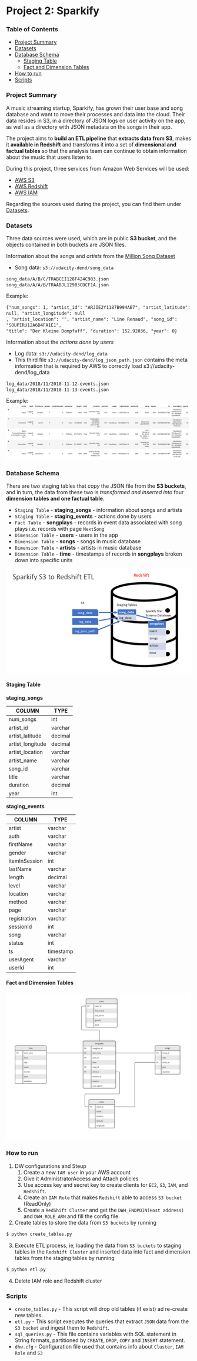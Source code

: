 # Project 2: Sparkify 


### Table of Contents
- [Project Summary](#Project-Summary)
- [Datasets](#Datasets)
- [Database Schema](#Database-Schema)
  - [Staging Table](#Staging-Table)
  - [Fact and Dimension Tables](#Fact-and-Dimension-Tables)
- [How to run](#How-to-run)
- [Scripts](###Scripts)



### Project Summary
A music streaming startup, Sparkify, has grown their user base and song database and want to move their processes and data into the cloud. Their data resides in S3, in a directory of JSON logs on user activity on the app, as well as a directory with JSON metadata on the songs in their app.
 
The project aims to **build an ETL pipeline** that **extracts data from S3**, makes it **available in Redshift** and transforms it into a set of **dimensional and factual tables** so that the analysis team can continue to obtain information about the music that users listen to.


During this project, three services from Amazon Web Services will be used:
* [AWS S3](https://aws.amazon.com/pt/s3/)
* [AWS Redshift](https://aws.amazon.com/pt/redshift/)
* [AWS IAM](https://aws.amazon.com/pt/iam/)

Regarding the sources used during the project, you can find them under [Datasets](#Datasets).


### Datasets
Three data sources were used, which are in public **S3 bucket**, and the objects contained in both buckets are JSON files.

Information about the *songs* and *artists* from the [Million Song Dataset](http://millionsongdataset.com/)
  * Song data: `s3://udacity-dend/song_data`
~~~~
song_data/A/B/C/TRABCEI128F424C983.json
song_data/A/A/B/TRAABJL12903CDCF1A.json
~~~~
Example:
~~~~
{"num_songs": 1, "artist_id": "ARJIE2Y1187B994AB7", "artist_latitude": null, "artist_longitude": null
, "artist_location": "", "artist_name": "Line Renaud", "song_id": "SOUPIRU12A6D4FA1E1", 
"title": "Der Kleine Dompfaff", "duration": 152.92036, "year": 0}
~~~~

Information about the *actions done by users*
  * Log data: `s3://udacity-dend/log_data`
  * This third file `s3://udacity-dend/log_json_path.json` contains the meta information that is required by AWS to correctly load s3://udacity-dend/log_data
~~~
log_data/2018/11/2018-11-12-events.json
log_data/2018/11/2018-11-13-events.json
~~~
Example:
![img_1.png](img_1.png)

### Database Schema
There are two staging tables that *copy* the JSON file from the **S3 buckets**, and in turn, the data from these two is *transformed and inserted into* four **dimension tables and one factual table**.
+ `Staging Table` - **staging_songs** - information about songs and artists
+ `Staging Table` - **staging_events** - actions done by users
+ `Fact Table` - **songplays** - records in event data associated with song plays i.e. records with page `NextSong`
+ `Dimension Table` - **users** - users in the app
+ `Dimension Table` - **songs** - songs in music database
+ `Dimension Table` - **artists** - artists in music database
+ `Dimension Table` - **time** - timestamps of records in **songplays** broken down into specific units

![img.png](img.png)


#### Staging Table

**staging_songs**

| COLUMN | TYPE |
| ------ | ---- |
|num_songs| int|
|artist_id| varchar|
|artist_latitude | decimal |
|artist_longitude| decimal|
|artist_location| varchar|
|artist_name | varchar |
|song_id| varchar|
|title| varchar|
|duration | decimal |
|year | int |

**staging_events**

| COLUMN | TYPE |
| ------ | ----- |
|artist| varchar|
|auth| varchar|
|firstName | varchar |
|gender| varchar|
|itemInSession | int|
|lastName | varchar |
|length| decimal|
|level| varchar|
|location | varchar|
|method | varchar|
|page | varchar |
|registration| varchar|
|sessionId| int|
|song | varchar|
|status| int|
|ts| timestamp|
|userAgent| varchar|
|userId| int|


#### Fact and Dimension Tables
![](ERD.jpg)


### How to run
1. DW configurations and Steup
   1. Create a new `IAM user` in your AWS account
   2. Give it AdministratorAccess and Attach policies
   3. Use access key and secret key to create clients for `EC2`, `S3`, `IAM`, and `Redshift`.
   4. Create an `IAM Role` that makes `Redshift` able to access `S3 bucket` (ReadOnly)
   5. Create a `RedShift Cluster` and get the `DWH_ENDPOIN(Host address)` and `DWH_ROLE_ARN` and fill the config file.
2. Create tables to store the data from `S3 buckets` by running
```bash
$ python create_tables.py
```
3. Execute ETL process, ie, loading the data from `S3 buckets` to staging tables in the `Redshift Cluster` and inserted data into fact and dimension tables from the staging tables by running
```bash
$ python etl.py
```
4. Delete IAM role and Redshift cluster



### Scripts
+ `create_tables.py` - This script will drop old tables (if exist) ad re-create new tables.
+ `etl.py` - This script executes the queries that extract `JSON` data from the `S3 bucket` and ingest them to `Redshift`.
+ `sql_queries.py` - This file contains variables with SQL statement in String formats, partitioned by `CREATE`, `DROP`, `COPY` and `INSERT` statement.
+ `dhw.cfg` - Configuration file used that contains info about `Cluster`, `IAM Role` and `S3`
